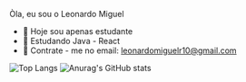 Òla, eu sou o Leonardo Miguel

- 🔭 Hoje sou apenas estudante
- 🌱 Estudando Java - React 
- 💬 Contrate - me no email: leonardomiguelr10@gmail.com

![Top Langs](https://github-readme-stats.vercel.app/api/top-langs/?username=Leomiguel63&layout=compact)
![Anurag's GitHub stats](https://github-readme-stats.vercel.app/api?username=Leomiguel63_icons=true&theme=transparent)
